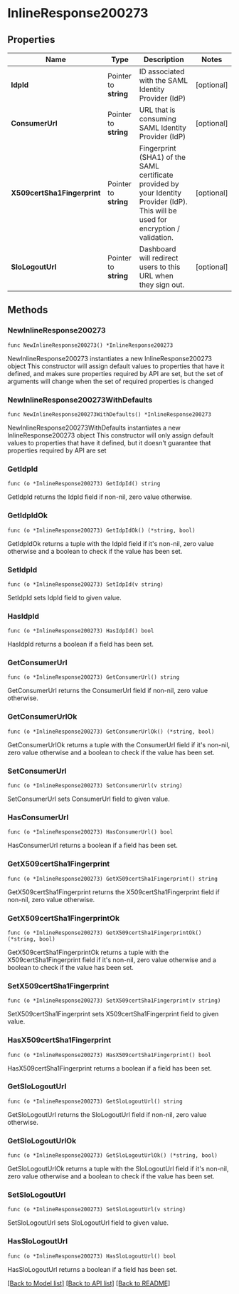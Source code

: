 # InlineResponse200273

## Properties

Name | Type | Description | Notes
------------ | ------------- | ------------- | -------------
**IdpId** | Pointer to **string** | ID associated with the SAML Identity Provider (IdP) | [optional] 
**ConsumerUrl** | Pointer to **string** | URL that is consuming SAML Identity Provider (IdP) | [optional] 
**X509certSha1Fingerprint** | Pointer to **string** | Fingerprint (SHA1) of the SAML certificate provided by your Identity Provider (IdP). This will be used for encryption / validation. | [optional] 
**SloLogoutUrl** | Pointer to **string** | Dashboard will redirect users to this URL when they sign out. | [optional] 

## Methods

### NewInlineResponse200273

`func NewInlineResponse200273() *InlineResponse200273`

NewInlineResponse200273 instantiates a new InlineResponse200273 object
This constructor will assign default values to properties that have it defined,
and makes sure properties required by API are set, but the set of arguments
will change when the set of required properties is changed

### NewInlineResponse200273WithDefaults

`func NewInlineResponse200273WithDefaults() *InlineResponse200273`

NewInlineResponse200273WithDefaults instantiates a new InlineResponse200273 object
This constructor will only assign default values to properties that have it defined,
but it doesn't guarantee that properties required by API are set

### GetIdpId

`func (o *InlineResponse200273) GetIdpId() string`

GetIdpId returns the IdpId field if non-nil, zero value otherwise.

### GetIdpIdOk

`func (o *InlineResponse200273) GetIdpIdOk() (*string, bool)`

GetIdpIdOk returns a tuple with the IdpId field if it's non-nil, zero value otherwise
and a boolean to check if the value has been set.

### SetIdpId

`func (o *InlineResponse200273) SetIdpId(v string)`

SetIdpId sets IdpId field to given value.

### HasIdpId

`func (o *InlineResponse200273) HasIdpId() bool`

HasIdpId returns a boolean if a field has been set.

### GetConsumerUrl

`func (o *InlineResponse200273) GetConsumerUrl() string`

GetConsumerUrl returns the ConsumerUrl field if non-nil, zero value otherwise.

### GetConsumerUrlOk

`func (o *InlineResponse200273) GetConsumerUrlOk() (*string, bool)`

GetConsumerUrlOk returns a tuple with the ConsumerUrl field if it's non-nil, zero value otherwise
and a boolean to check if the value has been set.

### SetConsumerUrl

`func (o *InlineResponse200273) SetConsumerUrl(v string)`

SetConsumerUrl sets ConsumerUrl field to given value.

### HasConsumerUrl

`func (o *InlineResponse200273) HasConsumerUrl() bool`

HasConsumerUrl returns a boolean if a field has been set.

### GetX509certSha1Fingerprint

`func (o *InlineResponse200273) GetX509certSha1Fingerprint() string`

GetX509certSha1Fingerprint returns the X509certSha1Fingerprint field if non-nil, zero value otherwise.

### GetX509certSha1FingerprintOk

`func (o *InlineResponse200273) GetX509certSha1FingerprintOk() (*string, bool)`

GetX509certSha1FingerprintOk returns a tuple with the X509certSha1Fingerprint field if it's non-nil, zero value otherwise
and a boolean to check if the value has been set.

### SetX509certSha1Fingerprint

`func (o *InlineResponse200273) SetX509certSha1Fingerprint(v string)`

SetX509certSha1Fingerprint sets X509certSha1Fingerprint field to given value.

### HasX509certSha1Fingerprint

`func (o *InlineResponse200273) HasX509certSha1Fingerprint() bool`

HasX509certSha1Fingerprint returns a boolean if a field has been set.

### GetSloLogoutUrl

`func (o *InlineResponse200273) GetSloLogoutUrl() string`

GetSloLogoutUrl returns the SloLogoutUrl field if non-nil, zero value otherwise.

### GetSloLogoutUrlOk

`func (o *InlineResponse200273) GetSloLogoutUrlOk() (*string, bool)`

GetSloLogoutUrlOk returns a tuple with the SloLogoutUrl field if it's non-nil, zero value otherwise
and a boolean to check if the value has been set.

### SetSloLogoutUrl

`func (o *InlineResponse200273) SetSloLogoutUrl(v string)`

SetSloLogoutUrl sets SloLogoutUrl field to given value.

### HasSloLogoutUrl

`func (o *InlineResponse200273) HasSloLogoutUrl() bool`

HasSloLogoutUrl returns a boolean if a field has been set.


[[Back to Model list]](../README.md#documentation-for-models) [[Back to API list]](../README.md#documentation-for-api-endpoints) [[Back to README]](../README.md)



